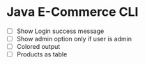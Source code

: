 # Java E-Commerce CLI

- [ ] Show Login success message
- [ ] Show admin option only if user is admin
- [ ] Colored output
- [ ] Products as table
